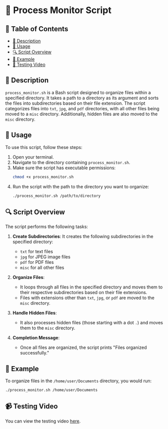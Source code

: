 # 📂 Process Monitor Script 

## 📑 Table of Contents

- [📝 Description](#-description)
- [🚀 Usage](#-usage)
- [🔍 Script Overview](#-script-overview)
- [🧪 Example](#-example)
- [🎥 Testing Video](#-testing-video)

## 📝 Description

`process_monitor.sh` is a Bash script designed to organize files within a specified directory. It takes a path to a directory as its argument and sorts the files into subdirectories based on their file extension. The script categorizes files into `txt`, `jpg`, and `pdf` directories, with all other files being moved to a `misc` directory. Additionally, hidden files are also moved to the `misc` directory.

## 🚀 Usage 

To use this script, follow these steps:

1. Open your terminal.
2. Navigate to the directory containing `process_monitor.sh`.
3. Make sure the script has executable permissions:
    ```bash
    chmod +x process_monitor.sh
    ```
4. Run the script with the path to the directory you want to organize:
    ```bash
    ./process_monitor.sh /path/to/directory
    ```

## 🔍 Script Overview 

The script performs the following tasks:

1. **Create Subdirectories**: It creates the following subdirectories in the specified directory:
    - `txt` for text files
    - `jpg` for JPEG image files
    - `pdf` for PDF files
    - `misc` for all other files

2. **Organize Files**:
    - It loops through all files in the specified directory and moves them to their respective subdirectories based on their file extensions.
    - Files with extensions other than `txt`, `jpg`, or `pdf` are moved to the `misc` directory.
  
3. **Handle Hidden Files**:
    - It also processes hidden files (those starting with a dot `.`) and moves them to the `misc` directory.

4. **Completion Message**:
    - Once all files are organized, the script prints "Files organized successfully."

## 🧪 Example 

To organize files in the `/home/user/Documents` directory, you would run:

```bash
./process_monitor.sh /home/user/Documents
```

## 📹 Testing Video

You can view the testing video [here](https://drive.google.com/file/d/1QLjB-xf9sAfKaoWZCzNUnN4y-o5Gt7UI/view?usp=sharing).
